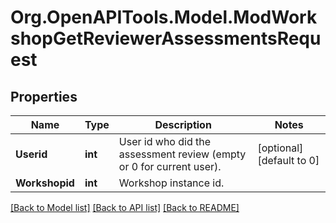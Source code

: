 # Org.OpenAPITools.Model.ModWorkshopGetReviewerAssessmentsRequest

## Properties

Name | Type | Description | Notes
------------ | ------------- | ------------- | -------------
**Userid** | **int** | User id who did the assessment review (empty or 0 for current user). | [optional] [default to 0]
**Workshopid** | **int** | Workshop instance id. | 

[[Back to Model list]](../README.md#documentation-for-models) [[Back to API list]](../README.md#documentation-for-api-endpoints) [[Back to README]](../README.md)

